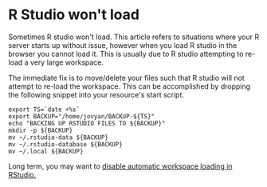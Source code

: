 # R Studio won't load

Sometimes R studio won't load. This article refers to situations where your R server starts up without issue, however when you load R studio in the browser you cannot load it. This is usually due to R studio attempting to re-load a very large workspace.

The immediate fix is to move/delete your files such that R studio will not attempt to re-load the workspace. This can be accomplished by dropping the following snippet into your resource's start script.

```
export TS=`date +%s`
export BACKUP="/home/jovyan/BACKUP-${TS}"
echo "BACKING UP RSTUDIO FILES TO ${BACKUP}"
mkdir -p ${BACKUP}
mv ~/.rstudio-data ${BACKUP}
mv ~/.rstudio-database ${BACKUP}
mv ~/.local ${BACKUP}
```

Long term, you may want to [disable automatic workspace loading in RStudio.](https://community.rstudio.com/t/defaults-of-saving-and-restoring-workspace/939)
